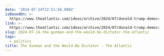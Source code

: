 ```yaml
---
date: '2024-07-14T22:51:56.000Z'
isBasedOn: >-
  https://www.theatlantic.com/ideas/archive/2024/07/donald-trump-democracy-dictator/679006/
link: >-
  https://www.theatlantic.com/ideas/archive/2024/07/donald-trump-democracy-dictator/679006/
slug: 2024-07-14-the-gunman-and-the-would-be-dictator-the-atlantic
tags:
  - politics
title: The Gunman and the Would-Be Dictator - The Atlantic
---
```

 
